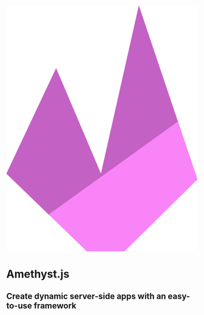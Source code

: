 <p align="center">
  <img src="./logo.svg" alt="logo.svg" />
</p>

# Amethyst.js
## Create dynamic server-side apps with an easy-to-use framework